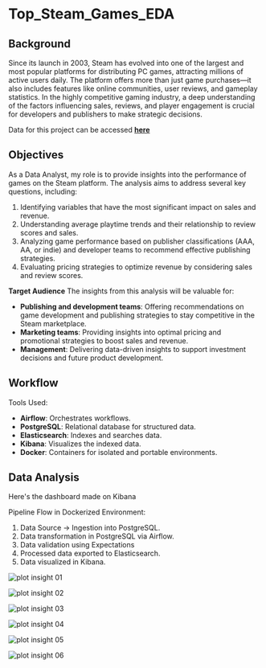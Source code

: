 # Top_Steam_Games_EDA
## Background
Since its launch in 2003, Steam has evolved into one of the largest and most popular platforms for distributing PC games, attracting millions of active users daily. The platform offers more than just game purchases—it also includes features like online communities, user reviews, and gameplay statistics. In the highly competitive gaming industry, a deep understanding of the factors influencing sales, reviews, and player engagement is crucial for developers and publishers to make strategic decisions.

Data for this project can be accessed __[here](https://www.kaggle.com/datasets/alicemtopcu/top-1500-games-on-steam-by-revenue-09-09-2024)__

## Objectives
As a Data Analyst, my role is to provide insights into the performance of games on the Steam platform. The analysis aims to address several key questions, including:

1. Identifying variables that have the most significant impact on sales and revenue.
2. Understanding average playtime trends and their relationship to review scores and sales.
3. Analyzing game performance based on publisher classifications (AAA, AA, or indie) and developer teams to recommend effective publishing strategies.
4. Evaluating pricing strategies to optimize revenue by considering sales and review scores.

**Target Audience**
The insights from this analysis will be valuable for:

- **Publishing and development teams**: Offering recommendations on game development and publishing strategies to stay competitive in the Steam marketplace.
- **Marketing teams**: Providing insights into optimal pricing and promotional strategies to boost sales and revenue.
- **Management**: Delivering data-driven insights to support investment decisions and future product development.

## Workflow
Tools Used:
- **Airflow**: Orchestrates workflows.
- **PostgreSQL**: Relational database for structured data.
- **Elasticsearch**: Indexes and searches data.
- **Kibana**: Visualizes the indexed data.
- **Docker**: Containers for isolated and portable environments.

## Data Analysis
Here's the dashboard made on Kibana


Pipeline Flow in Dockerized Environment:
1. Data Source → Ingestion into PostgreSQL.
2. Data transformation in PostgreSQL via Airflow.
3. Data validation using Expectations
4. Processed data exported to Elasticsearch.
5. Data visualized in Kibana.

![plot   insight 01](https://github.com/user-attachments/assets/aa24466b-91ad-4a6e-9f32-9c725f048fda)

![plot   insight 02](https://github.com/user-attachments/assets/220d99f5-c835-4417-918e-d3570d45de66)

![plot   insight 03](https://github.com/user-attachments/assets/bf805263-ae28-43c2-ac21-9b205aa642da)

![plot   insight 04](https://github.com/user-attachments/assets/608ee36a-1a73-48b6-bfe1-1bf0092fac5e)

![plot   insight 05](https://github.com/user-attachments/assets/40e5c5c6-b3a5-494b-b065-db42a09786be)

![plot   insight 06](https://github.com/user-attachments/assets/36d354f1-21f3-41ff-9b56-9c4e6081dd76)





